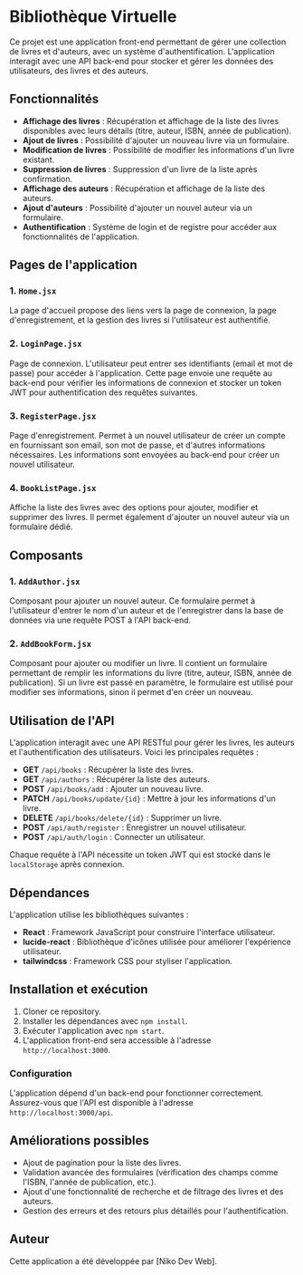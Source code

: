 # Bibliothèque Virtuelle

Ce projet est une application front-end permettant de gérer une collection de livres et d'auteurs, avec un système d'authentification. L'application interagit avec une API back-end pour stocker et gérer les données des utilisateurs, des livres et des auteurs.

## Fonctionnalités

- **Affichage des livres** : Récupération et affichage de la liste des livres disponibles avec leurs détails (titre, auteur, ISBN, année de publication).
- **Ajout de livres** : Possibilité d'ajouter un nouveau livre via un formulaire.
- **Modification de livres** : Possibilité de modifier les informations d'un livre existant.
- **Suppression de livres** : Suppression d'un livre de la liste après confirmation.
- **Affichage des auteurs** : Récupération et affichage de la liste des auteurs.
- **Ajout d'auteurs** : Possibilité d'ajouter un nouvel auteur via un formulaire.
- **Authentification** : Système de login et de registre pour accéder aux fonctionnalités de l'application.

## Pages de l'application

### 1. `Home.jsx`
La page d'accueil propose des liens vers la page de connexion, la page d'enregistrement, et la gestion des livres si l'utilisateur est authentifié.

### 2. `LoginPage.jsx`
Page de connexion. L'utilisateur peut entrer ses identifiants (email et mot de passe) pour accéder à l'application. Cette page envoie une requête au back-end pour vérifier les informations de connexion et stocker un token JWT pour authentification des requêtes suivantes.

### 3. `RegisterPage.jsx`
Page d'enregistrement. Permet à un nouvel utilisateur de créer un compte en fournissant son email, son mot de passe, et d'autres informations nécessaires. Les informations sont envoyées au back-end pour créer un nouvel utilisateur.

### 4. `BookListPage.jsx`
Affiche la liste des livres avec des options pour ajouter, modifier et supprimer des livres. Il permet également d'ajouter un nouvel auteur via un formulaire dédié.

## Composants

### 1. `AddAuthor.jsx`
Composant pour ajouter un nouvel auteur. Ce formulaire permet à l'utilisateur d'entrer le nom d'un auteur et de l'enregistrer dans la base de données via une requête POST à l'API back-end.

### 2. `AddBookForm.jsx`
Composant pour ajouter ou modifier un livre. Il contient un formulaire permettant de remplir les informations du livre (titre, auteur, ISBN, année de publication). Si un livre est passé en paramètre, le formulaire est utilisé pour modifier ses informations, sinon il permet d'en créer un nouveau.

## Utilisation de l'API

L'application interagit avec une API RESTful pour gérer les livres, les auteurs et l'authentification des utilisateurs. Voici les principales requêtes :

- **GET** `/api/books` : Récupérer la liste des livres.
- **GET** `/api/authors` : Récupérer la liste des auteurs.
- **POST** `/api/books/add` : Ajouter un nouveau livre.
- **PATCH** `/api/books/update/{id}` : Mettre à jour les informations d'un livre.
- **DELETE** `/api/books/delete/{id}` : Supprimer un livre.
- **POST** `/api/auth/register` : Enregistrer un nouvel utilisateur.
- **POST** `/api/auth/login` : Connecter un utilisateur.

Chaque requête à l'API nécessite un token JWT qui est stocké dans le `localStorage` après connexion.

## Dépendances

L'application utilise les bibliothèques suivantes :

- **React** : Framework JavaScript pour construire l'interface utilisateur.
- **lucide-react** : Bibliothèque d'icônes utilisée pour améliorer l'expérience utilisateur.
- **tailwindcss** : Framework CSS pour styliser l'application.
  
## Installation et exécution

1. Cloner ce repository.
2. Installer les dépendances avec `npm install`.
3. Exécuter l'application avec `npm start`.
4. L'application front-end sera accessible à l'adresse `http://localhost:3000`.

### Configuration

L'application dépend d'un back-end pour fonctionner correctement. Assurez-vous que l'API est disponible à l'adresse `http://localhost:3000/api`.

## Améliorations possibles

- Ajout de pagination pour la liste des livres.
- Validation avancée des formulaires (vérification des champs comme l'ISBN, l'année de publication, etc.).
- Ajout d'une fonctionnalité de recherche et de filtrage des livres et des auteurs.
- Gestion des erreurs et des retours plus détaillés pour l'authentification.

## Auteur

Cette application a été développée par [Niko Dev Web].

